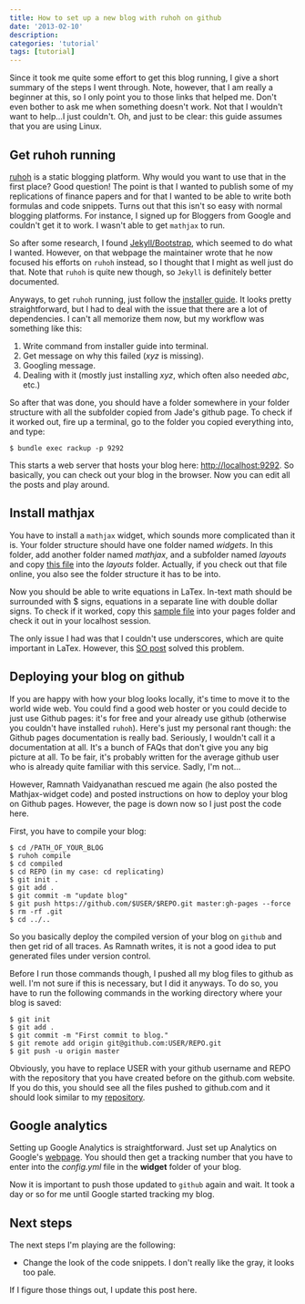 ```yaml
---
title: How to set up a new blog with ruhoh on github
date: '2013-02-10'
description:
categories: 'tutorial'
tags: [tutorial]
---
```


Since it took me quite some effort to get this blog running, I give a short summary of the steps I went through. Note, however, that I am really a beginner at this, so I only point you to those links that helped me. Don't even bother to ask me when something doesn't work. Not that I wouldn't want to help...I just couldn't. Oh, and just to be clear: this guide assumes that you are using Linux.

Get ruhoh running
-------------------------

[ruhoh](http://ruhoh.com/) is a static blogging platform. Why would you want to use that in the first place? Good question! The point is that I wanted to publish some of my replications of finance papers and for that I wanted to be able to write both formulas and code snippets. Turns out that this isn't so easy with normal blogging platforms. For instance, I signed up for Bloggers from Google and couldn't get it to work. I wasn't able to get `mathjax` to run.

So after some research, I found [Jekyll/Bootstrap](http://jekyllbootstrap.com/), which seemed to do what I wanted. However, on that webpage the maintainer wrote that he now focused his efforts on `ruhoh` instead, so I thought that I might as well just do that. Note that `ruhoh` is quite new though, so `Jekyll` is definitely better documented.

Anyways, to get `ruhoh` running, just follow the [installer guide](https://github.com/ruhoh/blog/tree/2.0.alpha#readme). It looks pretty straightforward, but I had to deal with the issue that there are a lot of dependencies. I can't all memorize them now, but my workflow was something like this:

1. Write command from installer guide into terminal.
2. Get message on why this failed (*xyz* is missing).
3. Googling message.
4. Dealing with it (mostly just installing *xyz*, which often also needed *abc*, etc.)

So after that was done, you should have a folder somewhere in your  folder structure with all the subfolder copied from Jade's github page. To check if it worked out, fire up a terminal, go to the folder you copied everything into, and type:

```
$ bundle exec rackup -p 9292
```

This starts a web server that hosts your blog here: [http://localhost:9292](http://localhost:9292). So basically, you can check out your blog in the browser. Now you can edit all the posts and play around.

Install mathjax
-------------------------

You have to install a `mathjax` widget, which sounds more complicated than it is. Your folder structure should have one folder named *widgets*. In this folder, add another folder named *mathjax*, and a subfolder named *layouts* and copy [this file](https://github.com/ramnathv/ramnathv.ruhoh.com/blob/master/widgets/mathjax/layouts/mathjax.html) into the *layouts* folder. Actually, if you check out that file online, you also see the folder structure it has to be into.

Now you should be able to write equations in LaTex. In-text math should be surrounded with $ signs, equations in a separate line with double dollar signs. To check if it worked, copy this [sample file](https://gist.github.com/plusjade/2699636) into your pages folder and check it out in your localhost session. 

The only issue I had was that I couldn't use underscores, which are quite important in LaTex. However, this [SO post](http://stackoverflow.com/questions/10438937/is-there-a-markdown-parser-supported-on-jekyll-that-plays-nicely-with-mathjax) solved this problem.

Deploying your blog on github
-------------------------

If you are happy with how your blog looks locally, it's time to move it to the world wide web. You could find a good web hoster or you could decide to just use Github pages: it's for free and your already use github (otherwise you couldn't have installed `ruhoh`). Here's just my personal rant though: the Github pages documentation is really bad. Seriously, I wouldn't call it a documentation at all. It's a bunch of FAQs that don't give you any big picture at all. To be fair, it's probably written for the average github user who is already quite familiar with this service. Sadly, I'm not...

However, Ramnath Vaidyanathan rescued me again (he also posted the Mathjax-widget code) and posted instructions on how to deploy your blog on Github pages. However, the page is down now so I just post the code here.

First, you have to compile your blog:

    $ cd /PATH_OF_YOUR_BLOG
    $ ruhoh compile
    $ cd compiled
    $ cd REPO (in my case: cd replicating)
    $ git init .
    $ git add .
    $ git commit -m "update blog"
    $ git push https://github.com/$USER/$REPO.git master:gh-pages --force
    $ rm -rf .git
    $ cd ../..
    
So you basically deploy the compiled version of your blog on `github` and then get rid of all traces. As Ramnath writes, it is not a good idea to put generated files under version control.

Before I run those commands though, I pushed all my blog files to github as well. I'm not sure if this is necessary, but I did it anyways. To do so, you have to run the following commands in the working directory where your blog is saved:

    $ git init
    $ git add .
    $ git commit -m "First commit to blog."
    $ git remote add origin git@github.com:USER/REPO.git
    $ git push -u origin master
  
Obviously, you have to replace USER with your github username and REPO with the repository that you have created before on the github.com website. If you do this, you should see all the files pushed to github.com and it should look similar to my [repository](https://github.com/christophj).

Google analytics
-------------------------

Setting up Google Analytics is straightforward. Just set up Analytics on Google's [webpage](google.com/analytics). You should then get a tracking number that you have to enter into the *config.yml* file in the **widget** folder of your blog. 

Now it is important to push those updated to `github` again and wait. It took a day or so for me until Google started tracking my blog.

Next steps
-------------------------

The next steps I'm playing are the following:

* Change the look of the code snippets. I don't really like the gray, it looks too pale.

If I figure those things out, I update this post here.


